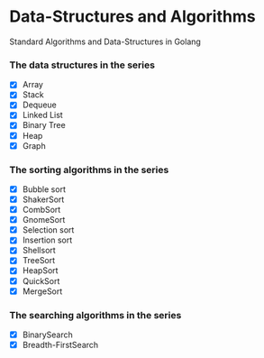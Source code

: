 # Data-Structures and Algorithms
Standard Algorithms and Data-Structures in Golang

### The data structures in the series

- [x] Array
- [x] Stack
- [x] Dequeue
- [x] Linked List
- [x] Binary Tree
- [x] Heap
- [x] Graph

### The sorting algorithms in the series

- [x] Bubble sort
- [x] ShakerSort
- [x] CombSort
- [x] GnomeSort
- [x] Selection sort
- [x] Insertion sort
- [x] Shellsort
- [x] TreeSort
- [x] HeapSort
- [x] QuickSort
- [x] MergeSort

### The searching algorithms in the series

- [x] BinarySearch
- [x] Breadth-FirstSearch
